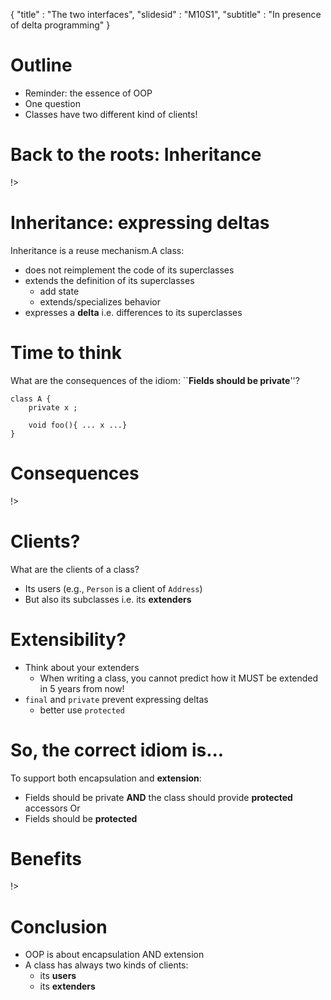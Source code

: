 { 
"title" : "The two interfaces", 
"slidesid" : "M10S1", 
"subtitle" : "In presence of delta programming" 
} 
 
# Outline 
- Reminder: the essence of OOP 
- One question 
- Classes have two different kind of clients! 
 
# Back to the roots: Inheritance 
<!columns|width=100 
 
<!column|width=60 
 
- Needs: 
  - Usually we want small adaptations to existing classes 
  - We want to **reuse** existing behavior \(not reimplement\) 
- Solution: **class inheritance** 
 
!> 
 
<!column|width=40 
 
![](figures/InheritanceDiagram.pdf width=55) 
!> 
 
 
!> 
 
# Inheritance: expressing deltas 
Inheritance is a reuse mechanism.A class: 
- does not reimplement the code of its superclasses 
- extends the definition of its superclasses 
  - add state 
  - extends/specializes behavior 
- expresses a **delta** i.e. differences to its superclasses 
 
# Time to think 
What are the consequences of the idiom: \`\`**Fields should be private**''? 
``` 
class A {
    private x ;

    void foo(){ ... x ...}
} 
``` 
 
# Consequences 
<!columns|width=100 
 
<!column|width=65 
 
- Clients cannot access `x` 
  - sounds good 
- But, subclasses cannot access `x` too 
  - not ok because how can we express a delta? 
  - copying the body of `foo` in subclasses to extend it manually is also impossible! 
 
!> 
 
<!column|width=30 
 
 
!> 
 
 
!> 
 
# Clients? 
What are the clients of a class? 
- Its users \(e.g., `Person` is a client of `Address`\) 
- But also its subclasses i.e. its **extenders** 
 
# Extensibility? 
- Think about your extenders 
  - When writing a class, you cannot predict how it MUST be extended in 5 years from now! 
- `final` and `private` prevent expressing deltas 
  - better use `protected` 
 
# So, the correct idiom is... 
To support both encapsulation and **extension**: 
- Fields should be private **AND** the class should provide **protected** accessors 
Or 
- Fields should be **protected** 
 
# Benefits 
<!columns|width=100 
 
<!column|width=60 
 
- Clients cannot access your state \(**encapsulation**\) 
- Subclasses can **extend**/**refine** the behavior of superclasses \(**extensibility**\) 
 
!> 
 
<!column|width=40 
 
![.](figures/DualInterfaces2.pdf width=80) 
!> 
 
 
!> 
 
# Conclusion 
- OOP is about encapsulation AND extension 
- A class has always two kinds of clients: 
  - its **users** 
  - its **extenders** 

